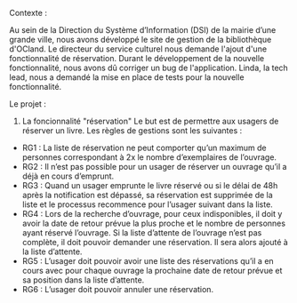 Contexte :

Au sein de la Direction du Système d’Information (DSI) de 
la mairie d’une grande ville, nous avons développé 
le site de gestion de la bibliothèque d'OCland. 
Le directeur du service culturel nous demande l'ajout d'une fonctionnalité de réservation. 
Durant le développement de la nouvelle fonctionnalité, nous avons dû corriger un bug de l'application. Linda, la tech lead, nous a demandé la mise en place de tests pour la nouvelle fonctionnalité.

Le projet :
1) La foncionnalité "réservation"
   Le but est de permettre aux usagers de réserver un livre. Les règles de gestions sont les suivantes :

- RG1 : La liste de réservation ne peut comporter qu’un maximum de personnes correspondant à 2x le nombre d’exemplaires de l’ouvrage.
- RG2 : Il n’est pas possible pour un usager de réserver un ouvrage qu’il a déjà en cours d’emprunt.
- RG3 : Quand un usager emprunte le livre réservé ou si le délai de 48h après la notification est dépassé, sa réservation est supprimée de la liste et le processus recommence pour l’usager suivant dans la liste.
- RG4 : Lors de la recherche d’ouvrage, pour ceux indisponibles, il doit y avoir la date de retour prévue la plus proche et le nombre de personnes ayant réservé l’ouvrage. Si la liste d’attente de l’ouvrage n’est pas complète, il doit pouvoir demander une réservation. Il sera alors ajouté à la liste d’attente.
- RG5 : L’usager doit pouvoir avoir une liste des réservations qu’il a en cours avec pour chaque ouvrage la prochaine date de retour prévue et sa position dans la liste d’attente.
- RG6 : L’usager doit pouvoir annuler une réservation.
